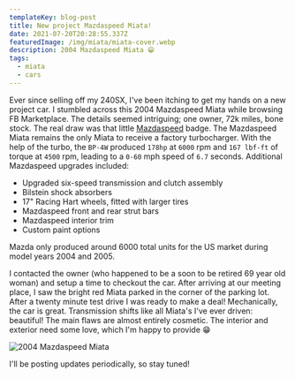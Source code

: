 ```yaml
---
templateKey: blog-post
title: New project Mazdaspeed Miata!
date: 2021-07-20T20:28:55.337Z
featuredImage: /img/miata/miata-cover.webp
description: 2004 Mazdaspeed Miata 😁
tags:
  - miata
  - cars
---
```


Ever since selling off my 240SX, I've been itching to get my hands on a new project car. I stumbled across this 2004 Mazdaspeed Miata while browsing FB Marketplace. The details seemed intriguing; one owner, 72k miles, bone stock. The real draw was that little [Mazdaspeed](https://en.wikipedia.org/wiki/Mazda_MX-5_(NB)#Mazdaspeed_MX-5_(2004%E2%80%932005)) badge. The Mazdaspeed Miata remains the only Miata to receive a factory turbocharger. With the help of the turbo, the `BP-4W` produced `178hp` at `6000` rpm and `167 lbf-ft` of torque at `4500` rpm, leading to a `0-60` mph speed of `6.7` seconds. Additional Mazdaspeed upgrades included:

* Upgraded six-speed transmission and clutch assembly
* Bilstein shock absorbers
* 17" Racing Hart wheels, fitted with larger tires
* Mazdaspeed front and rear strut bars
* Mazdaspeed interior trim
* Custom paint options

Mazda only produced around 6000 total units for the US market during model years 2004 and 2005. 

I contacted the owner (who happened to be a soon to be retired 69 year old woman) and setup a time to checkout the car. After arriving at our meeting place, I saw the bright red Miata parked in the corner of the parking lot. After a twenty minute test drive I was ready to make a deal! Mechanically, the car is great. Transmission shifts like all Miata's I've ever driven: beautiful! The main flaws are almost entirely cosmetic. The interior and exterior need some love, which I'm happy to provide 😁

![2004 Mazdaspeed Miata](/img/miata/miata.JPG "2004 Mazdaspeed Miata")


I'll be posting updates periodically, so stay tuned!